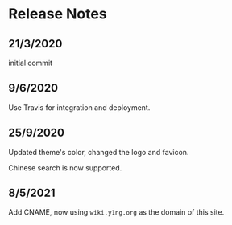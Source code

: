 # Release Notes

## 21/3/2020

initial commit

## 9/6/2020

Use Travis for integration and deployment.

## 25/9/2020

Updated theme's color, changed the logo and favicon.

Chinese search is now supported.


## 8/5/2021

Add CNAME, now using `wiki.y1ng.org` as the domain of this site.